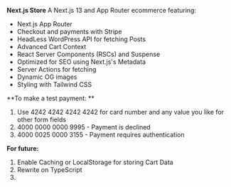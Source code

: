 **Next.js Store**
A Next.js 13 and App Router ecommerce featuring:

* Next.js App Router
* Checkout and payments with Stripe
* HeadLess WordPress API for fetching Posts
* Advanced Cart Context
* React Server Components (RSCs) and Suspense
* Optimized for SEO using Next.js's Metadata
* Server Actions for fetching
* Dynamic OG images
* Styling with Tailwind CSS

**To make a test payment: **
1. Use 4242 4242 4242 4242 for card number and any value you like for other form fields
2. 4000 0000 0000 9995 - Payment is declined
3. 4000 0025 0000 3155 - Payment requires authentication
 
**For future:** 
1. Enable Caching or LocalStorage for storing Cart Data
2. Rewrite on TypeScript
3. 
